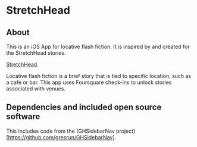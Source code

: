 # StretchHead

## About

This is an iOS App for locative flash fiction. It is inspired by and created for the StretchHead stories.

[StretchHead](http://www.stretchyhead.com/).

Locative flash fiction is a brief story that is tied to specific location, such as a cafe or bar. This app uses Foursquare check-ins to unlock stories associated with venues.

## Dependencies and included open source software

This includes code from the (GHSidebarNav project)[https://github.com/gresrun/GHSidebarNav].